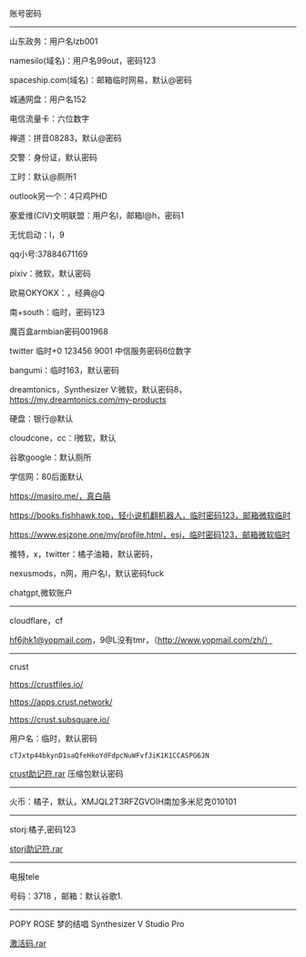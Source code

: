 账号密码

---

山东政务：用户名lzb001

namesilo(域名)：用户名99out，密码123

spaceship.com(域名)：邮箱临时网易，默认@密码

城通网盘：用户名152

电信流量卡：六位数字

禅道：拼音08283，默认@密码

交警：身份证，默认密码

工时：默认@厕所1

outlook另一个：4只鸡PHD

塞爱维(CIV)文明联盟：用户名l，邮箱l@h，密码1

无忧启动：l，9

 qq小号:37884671169

pixiv：微软，默认密码

欧易OKYOKX：，经典@Q

南+south：临时，密码123

魔百盒armbian密码001968

twitter 临时+0 123456 9001
中信服务密码6位数字

bangumi：临时163，默认密码

dreamtonics，Synthesizer V:微软，默认密码8，https://my.dreamtonics.com/my-products

硬盘：银行@默认

cloudcone，cc：l微软，默认

谷歌google：默认厕所

学信网：80后面默认

https://masiro.me/，真白萌

https://books.fishhawk.top，轻小说机翻机器人，临时密码123，邮箱微软临时

https://www.esjzone.one/my/profile.html，esj，临时密码123，邮箱微软临时

推特，x，twitter：橘子油箱，默认密码，

nexusmods，n网，用户名l，默认密码fuck

chatgpt,微软账户

---

cloudflare，cf

hf6jhk1@yopmail.com，9@L没有tmr，（http://www.yopmail.com/zh/）





---

crust

https://crustfiles.io/

https://apps.crust.network/

https://crust.subsquare.io/

用户名：临时，默认密码

```
cTJxtp44bkynD1saQfeHkoYdFdpcNuWFvfJiK1K1CCASPG6JN
```

 [crust助记符.rar](assets/crust助记符.rar) 压缩包默认密码

---

火币：橘子，默认，XMJQL2T3RFZGVOIH南加多米尼克010101

---

storj:橘子,密码123

 [storj助记符.rar](assets\storj助记符.rar) 

---

电报tele

号码：3718 ，邮箱：默认谷歌1.

---

POPY ROSE 梦的结唱 Synthesizer V Studio Pro

 [激活码.rar](assets\激活码.rar) 
